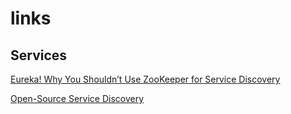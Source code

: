 # links

## Services
[Eureka! Why You Shouldn’t Use ZooKeeper for Service Discovery](https://tech.knewton.com/blog/2014/12/eureka-shouldnt-use-zookeeper-service-discovery/)

[Open-Source Service Discovery](http://jasonwilder.com/blog/2014/02/04/service-discovery-in-the-cloud/)
